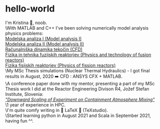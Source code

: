 # hello-world

I'm Kristina 👩, noob.\
\With MATLAB and C++ I've been solving numerically model analysis physics problems:\
[Modelska analiza I (Model analysis I)](https://www.fmf.uni-lj.si/en/study-physics/programmes/2jet/2020/courses/1022/)\
[Modelska analiza II (Model analysis II)](https://www.fmf.uni-lj.si/en/study-physics/programmes/2jet/2020/courses/1023/)\
[Računalniška dinamika tekočin (CFD)](https://www.fmf.uni-lj.si/en/study-physics/programmes/2jet/2020/courses/1647/)\
[Fizika in tehnika fuzijskih reaktorjev (Physics and technology of fusion reactors)](https://www.fmf.uni-lj.si/en/study-physics/programmes/2jet/2021/courses/1016/)\
[Fizika fisijskih reaktorjev (Physics of fission reactors)](https://www.fmf.uni-lj.si/en/study-physics/programmes/2jet/2021/courses/1015/)\
\My MSc Thesis simulations (Nuclear Thermal Hydraulics) - I got final results in August, 2020 ➡️ CFD : ANSYS CFX + MATLAB.\
\A conference paper done with my mentor, presenting a part of my MSc Thesis work I did at the Reactor Engineering Divison R4, Jožef Stefan Institute, Slovenia:\
[*"Downward Scaling of Experiment on Containment Atmosphere Mixing"*](https://arhiv.djs.si/proc/nene2020/pdf/NENE2020_1805.pdf)\
\1 year of experience in HPC.\
\I'm quite comfy writing in 💙 LaTeX 💙 (TeXstudio).\
\Started learning python in August 2021 and Scala in September 2021, having fun ^^.
